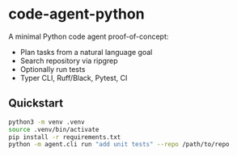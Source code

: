 # code-agent-python

A minimal Python code agent proof-of-concept:
- Plan tasks from a natural language goal
- Search repository via ripgrep
- Optionally run tests
- Typer CLI, Ruff/Black, Pytest, CI

## Quickstart
```bash
python3 -m venv .venv
source .venv/bin/activate
pip install -r requirements.txt
python -m agent.cli run "add unit tests" --repo /path/to/repo
```
